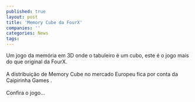 ```yaml
---
published: true
layout: post
title: 'Memory Cube da FourX'
companies: ''
categories: News
tags: 
---
```

Um jogo da memória em 3D onde o tabuleiro é um cubo, este é o jogo mais do que original da FourX.<br /><br />A distribuição de Memory Cube no mercado Europeu fica por conta da Caipirinha Games
.<br /><br />Confira o jogo...

